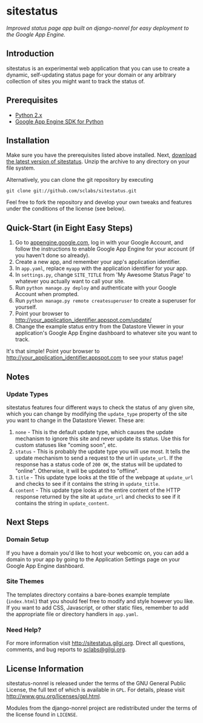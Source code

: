 sitestatus
===========

_Improved status page app built on django-nonrel for easy deployment to the Google App Engine._

Introduction
------------

sitestatus is an experimental web application that you can use to create a dynamic, self-updating status page for your domain or any arbitrary collection of sites you might want to track the status of.

Prerequisites
-------------

- [Python 2.x](http://python.org/)
- [Google App Engine SDK for Python](http://code.google.com/appengine/downloads.html#Google_App_Engine_SDK_for_Python)

Installation
------------

Make sure you have the prerequisites listed above installed. Next, [download the latest version of sitestatus](https://github.com/sclabs/sitestatus/zipball/master). Unzip the archive to any directory on your file system.

Alternatively, you can clone the git repository by executing

    git clone git://github.com/sclabs/sitestatus.git

Feel free to fork the repository and develop your own tweaks and features under the conditions of the license (see below).

Quick-Start (in Eight Easy Steps)
--------------------------------

1. Go to [appengine.google.com](http://appengine.google.com), log in with your Google Account, and follow the instructions to enable Google App Engine for your account (if you haven't done so already).
2. Create a new app, and remember your app's application identifier.
3. In `app.yaml`, replace `myapp` with the application identifier for your app.
4. In `settings.py`, change `SITE_TITLE` from 'My Awesome Status Page' to whatever you actually want to call your site.
5. Run `python manage.py deploy` and authenticate with your Google Account when prompted.
6. Run `python manage.py remote createsuperuser` to create a superuser for yourself.
7. Point your browser to <http://your_application_identifier.appspot.com/update/>
8. Change the example status entry from the Datastore Viewer in your application's Google App Engine dashboard to whatever site you want to track.

It's that simple! Point your browser to <http://your_application_identifier.appspot.com> to see your status page!

Notes
-----

### Update Types

sitestatus features four different ways to check the status of any given site, which you can change by modifying the `update_type` property of the site you want to change in the Datastore Viewer. These are:

1. `none` - This is the default update type, which causes the update mechanism to ignore this site and never update its status. Use this for custom statuses like "coming soon", etc.
2. `status` - This is probably the update type you will use most. It tells the update mechanism to send a request to the url in `update_url`. If the response has a status code of `200 OK`, the status will be updated to "online". Otherwise, it will be updated to "offline".
3. `title` - This update type looks at the title of the webpage at `update_url` and checks to see if it contains the string in `update_title`.
4. `content` - This update type looks at the entire content of the HTTP response returned by the site at `update_url` and checks to see if it contains the string in `update_content`.

Next Steps
----------

### Domain Setup

If you have a domain you'd like to host your webcomic on, you can add a domain to your app by going to the Application Settings page on your Google App Engine dashboard.

### Site Themes

The templates directory contains a bare-bones example template (`index.html`) that you should feel free to modify and style however you like. If you want to add CSS, Javascript, or other static files, remember to add the appropriate file or directory handlers in `app.yaml`.

### Need Help?

For more information visit <http://sitestatus.gilgi.org>. Direct all questions, comments, and bug reports to <sclabs@gilgi.org>.

License Information
-------------------

sitestatus-nonrel is released under the terms of the GNU General Public License, the full text of which is available in `GPL`. For details, please visit <http://www.gnu.org/licenses/gpl.html>.

Modules from the django-nonrel project are redistributed under the terms of the license found in `LICENSE`.
